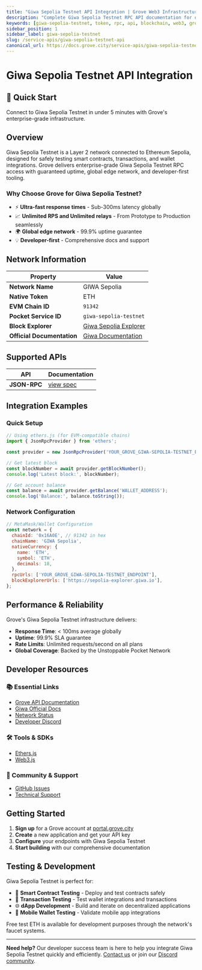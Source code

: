 ```yaml
---
title: "Giwa Sepolia Testnet API Integration | Grove Web3 Infrastructure"
description: "Complete Giwa Sepolia Testnet RPC API documentation for developers. Fast, reliable Giwa-sepolia-testnet blockchain access with Grove's enterprise infrastructure. Get started in minutes."
keywords: [giwa-sepolia-testnet, token, rpc, api, blockchain, web3, grove, infrastructure, developers, integration, layer2, ethereum, sepolia]
sidebar_position: 1
sidebar_label: giwa-sepolia-testnet
slug: /service-apis/giwa-sepolia-testnet-api
canonical_url: https://docs.grove.city/service-apis/giwa-sepolia-testnet-api
---
```


# Giwa Sepolia Testnet API Integration

<div style={{background: "linear-gradient(135deg, #667eea 0%, #764ba2 100%)", color: "white", padding: "1.5rem", borderRadius: "8px", margin: "1rem 0"}}>
  <h2 style={{color: "white", marginTop: 0}}>🚀 Quick Start</h2>
  <p style={{marginBottom: 0, fontSize: "1.1rem"}}>Connect to Giwa Sepolia Testnet in under 5 minutes with Grove's enterprise-grade infrastructure.</p>
</div>

## Overview

Giwa Sepolia Testnet is a Layer 2 network connected to Ethereum Sepolia, designed for safely testing smart contracts, transactions, and wallet integrations. Grove delivers enterprise-grade Giwa Sepolia Testnet RPC access with guaranteed uptime, global edge network, and developer-first tooling.

### Why Choose Grove for Giwa Sepolia Testnet?

- ⚡ **Ultra-fast response times** - Sub-300ms latency globally
- 📈 **Unlimited RPS and Unlimited relays** - From Prototype to Production seamlessly
- 🌍 **Global edge network** - 99.9% uptime guarantee
- 💡 **Developer-first** - Comprehensive docs and support

## Network Information

| Property | Value |
|----------|-------|
| **Network Name** | GIWA Sepolia |
| **Native Token** | ETH |
| **EVM Chain ID** | `91342` |
| **Pocket Service ID** | `giwa-sepolia-testnet` |
| **Block Explorer** | [Giwa Sepolia Explorer](https://sepolia-explorer.giwa.io) |
| **Official Documentation** | [Giwa Documentation](https://docs.giwa.io) |

## Supported APIs

| API | Documentation |
| --- | ------------- |
| **JSON-RPC** | [view spec](../grove-api/api-definition/definition#json-rpc-supported-methods) |

## Integration Examples

### Quick Setup

```javascript
// Using ethers.js (for EVM-compatible chains)
import { JsonRpcProvider } from 'ethers';

const provider = new JsonRpcProvider('YOUR_GROVE_GIWA-SEPOLIA-TESTNET_ENDPOINT');

// Get latest block
const blockNumber = await provider.getBlockNumber();
console.log('Latest block:', blockNumber);

// Get account balance
const balance = await provider.getBalance('WALLET_ADDRESS');
console.log('Balance:', balance.toString());
```

### Network Configuration

```javascript
// MetaMask/Wallet Configuration
const network = {
  chainId: '0x16A0E', // 91342 in hex
  chainName: 'GIWA Sepolia',
  nativeCurrency: {
    name: 'ETH',
    symbol: 'ETH',
    decimals: 18,
  },
  rpcUrls: ['YOUR_GROVE_GIWA-SEPOLIA-TESTNET_ENDPOINT'],
  blockExplorerUrls: ['https://sepolia-explorer.giwa.io'],
};
```

## Performance & Reliability

Grove's Giwa Sepolia Testnet infrastructure delivers:

- **Response Time**: < 100ms average globally
- **Uptime**: 99.9% SLA guarantee  
- **Rate Limits**: Unlimited requests/second on all plans
- **Global Coverage**: Backed by the Unstoppable Pocket Network

## Developer Resources

### 📚 Essential Links
- [Grove API Documentation](../grove-api/overview/grove-api)
- [Giwa Official Docs](https://docs.giwa.io)
- [Network Status](https://status.grove.city)
- [Developer Discord](https://discord.gg/build-with-grove)

### 🛠️ Tools & SDKs
- [Ethers.js](https://docs.ethers.io/)
- [Web3.js](https://web3js.readthedocs.io/)

### 💬 Community & Support
- [GitHub Issues](https://github.com/buildwithgrove/path)  
- [Technical Support](https://discord.com/channels/824324475256438814/1150805396085293106)

## Getting Started

1. **Sign up** for a Grove account at [portal.grove.city](https://portal.grove.city)
2. **Create** a new application and get your API key
3. **Configure** your endpoints with Giwa Sepolia Testnet
4. **Start building** with our comprehensive documentation

## Testing & Development

Giwa Sepolia Testnet is perfect for:
- 🧪 **Smart Contract Testing** - Deploy and test contracts safely
- 🔄 **Transaction Testing** - Test wallet integrations and transactions
- 🌐 **dApp Development** - Build and iterate on decentralized applications
- 📱 **Mobile Wallet Testing** - Validate mobile app integrations

Free test ETH is available for development purposes through the network's faucet systems.

---

<div style={{background: "#f8f9fa", padding: "1rem", borderLeft: "4px solid #007bff", margin: "1rem 0"}}>
  <strong>Need help?</strong> Our developer success team is here to help you integrate Giwa Sepolia Testnet quickly and efficiently. <a href="mailto:portal@grove.city">Contact us</a> or join our <a href="https://discord.gg/build-with-grove">Discord community</a>.
</div>
